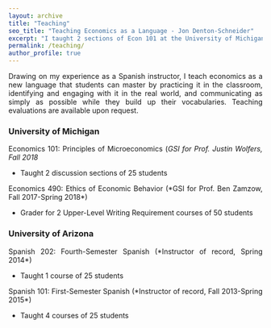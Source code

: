 ```yaml
---
layout: archive
title: "Teaching"
seo_title: "Teaching Economics as a Language - Jon Denton-Schneider"
excerpt: "I taught 2 sections of Econ 101 at the University of Michigan and 5 Spanish courses at the University of Arizona."
permalink: /teaching/
author_profile: true
---
```


<p align="justify">
Drawing on my experience as a Spanish instructor, I teach economics as a new language that students can master by practicing it in the classroom, identifying and engaging with it in the real world, and communicating as simply as possible while they build up their vocabularies. Teaching evaluations are available upon request.
</p>
  
### University of Michigan

<p align="justify">
Economics 101: Principles of Microeconomics (<i>GSI for Prof. Justin Wolfers, Fall 2018</i>
<ul>
<li><div align="justify">Taught 2 discussion sections of 25 students</div>
</ul>
</p>

<p align="justify">
Economics 490: Ethics of Economic Behavior (*GSI for Prof. Ben Zamzow, Fall 2017-Spring 2018*)
<ul>
<li><div align="justify">Grader for 2 Upper-Level Writing Requirement courses of 50 students</div>
</ul>
</p>

### University of Arizona

<p align="justify">
Spanish 202: Fourth-Semester Spanish (*Instructor of record, Spring 2014*)
<ul>
<li><div align="justify">Taught 1 course of 25 students</div>
</ul>
</p>

<p align="justify">
Spanish 101: First-Semester Spanish (*Instructor of record, Fall 2013-Spring 2015*)
<ul>
<li><div align="justify">Taught 4 courses of 25 students</div>
</ul>
</p>
